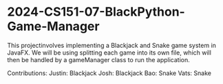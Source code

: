 # 2024-CS151-07-BlackPython-Game-Manager

This projectinvolves implementing a Blackjack and Snake game system in JavaFX. 
We will be using splitting each game into its own file, which will then be handled 
by a gameManager class to run the application.

Contributions:
  Justin: Blackjack
  Josh: Blackjack
  Bao: Snake
  Vats: Snake
